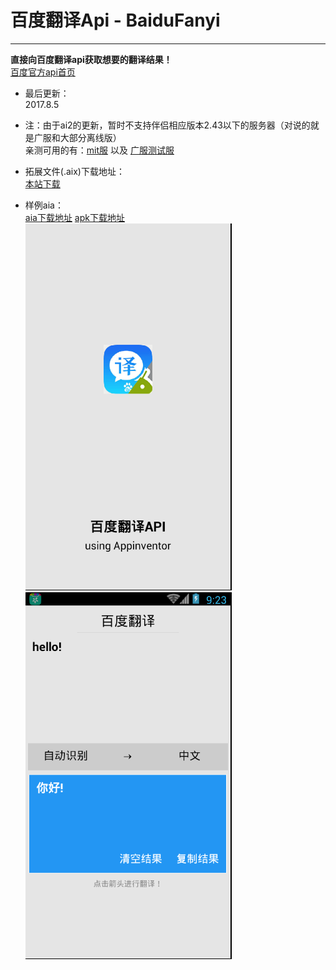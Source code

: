 # 百度翻译Api - BaiduFanyi

---

**直接向百度翻译api获取想要的翻译结果！**  
[百度官方api首页](http://fanyi-api.baidu.com/api/trans/product/desktop?req=developer)

* 最后更新：  
  2017.8.5

* 注：由于ai2的更新，暂时不支持伴侣相应版本2.43以下的服务器（对说的就是广服和大部分离线版）  
  亲测可用的有：[mit服](http://ai2.appinventor.mit.edu) 以及 [广服测试服](http://apptest.gzjkw.net)

* 拓展文件\(.aix\)下载地址：  
  <a href="/aix/cn.colintree.aix.Translators.BaiduFanyi.aix" target="_blank">本站下载</a>

* 样例aia：  
  [aia下载地址](https://github.com/ColinTree/aix_colintree_cn/releases/download/BaiduFanyiTest/BaiduFanyiTest.aia)  [apk下载地址](https://github.com/ColinTree/aix_colintree_cn/releases/download/BaiduFanyiTest/BaiduFanyiTest.apk)  
  ![](/images/BaiduFanyi/aiaRuntimeScreenshot1.png) ![](/images/BaiduFanyi/aiaRuntimeScreenshot2.png)



